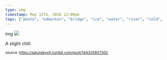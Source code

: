 ```yaml
---
type: img
timestamp: May 13th, 2016 12:00pm
tags: ["photo", "edmonton", "bridge", "ice", "water", "river", "cold", "photography"]
---
```

img
<img src="https://saturdayxiii.github.io/media/144305857302.jpg"/>

A slight chill.
 
      
      
      
      
      
  
<small>source: https://saturdayxiii.tumblr.com/post/144305857302</small>
